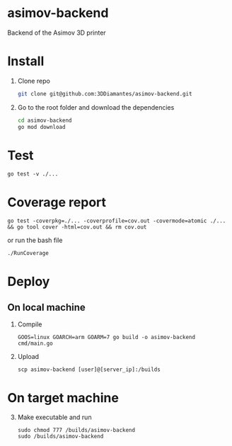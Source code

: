 # asimov-backend
Backend of the Asimov 3D printer

# Install
1. Clone repo
    ```bash
    git clone git@github.com:3DDiamantes/asimov-backend.git
    ```
2. Go to the root folder and download the dependencies
    ```bash
    cd asimov-backend
    go mod download
    ```

# Test
`go test -v ./...`

# Coverage report
```
go test -coverpkg=./... -coverprofile=cov.out -covermode=atomic ./... && go tool cover -html=cov.out && rm cov.out
```
or run the bash file
```
./RunCoverage
```

# Deploy
## On local machine
1. Compile
    ```
    GOOS=linux GOARCH=arm GOARM=7 go build -o asimov-backend cmd/main.go
    ```
2. Upload
    ```
    scp asimov-backend [user]@[server_ip]:/builds
    ```
# On target machine
3. Make executable and run
    ```
    sudo chmod 777 /builds/asimov-backend
    sudo /builds/asimov-backend
    ```